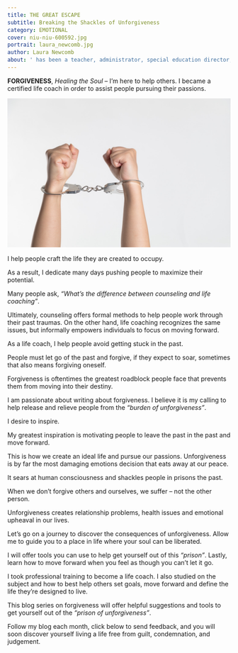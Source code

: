 ```yaml
---
title: THE GREAT ESCAPE
subtitle: Breaking the Shackles of Unforgiveness
category: EMOTIONAL
cover: niu-niu-600592.jpg
portrait: laura_newcomb.jpg
author: Laura Newcomb
about: ' has been a teacher, administrator, special education director, and certified life coach. As a successful entrepreneur she impacts the personal lives of people daily. Her passion is to inspire and liberate individuals to chase after their dreams and passions.'
---
```


**FORGIVENESS**, *Healing the Soul* – I’m here to help others. I became a certified life coach in order to assist people pursuing their passions.

![unsplash.com](./niu-niu-600592.jpg)

I help people craft the life they are created to occupy. 

As a result, I dedicate many days pushing people to maximize their potential. 

Many people ask, *“What’s the difference between counseling and life coaching”*.

Ultimately, counseling offers formal methods to help people work through their past traumas. On the other hand, life coaching recognizes the same issues, but informally empowers individuals to focus on moving forward.

As a life coach, I help people avoid getting stuck in the past. 

People must let go of the past and forgive, if they expect to soar, sometimes that also means forgiving oneself. 

Forgiveness is oftentimes the greatest roadblock people face that prevents them from moving into their destiny. 

I am passionate about writing about forgiveness. I believe it is my calling to help release and relieve people from the *“burden of unforgiveness”*. 

I desire to inspire.

My greatest inspiration is motivating people to leave the past in the past and move forward.

This is how we create an ideal life and pursue our passions. Unforgiveness is by far the most damaging emotions decision that eats away at our peace. 

It sears at human consciousness and shackles people in prisons the past. 

When we don’t forgive others and ourselves, we suffer – not the other person. 

Unforgiveness creates relationship problems, health issues and emotional upheaval in our lives.

Let’s go on a journey to discover the consequences of unforgiveness. Allow me to guide you to a place in life where your soul can be liberated. 

I will offer tools you can use to help get yourself out of this *“prison”*. Lastly, learn how to move forward when you feel as though you can’t let it go.

I took professional training to become a life coach.  I also studied on the subject and how to best help others set goals, move forward and define the life they’re designed to live. 

This blog series on forgiveness will offer helpful suggestions and tools to get yourself out of the *“prison of unforgiveness”*.

Follow my blog each month, click below to send feedback, and you will soon discover yourself living a life free from guilt, condemnation, and judgement. 
